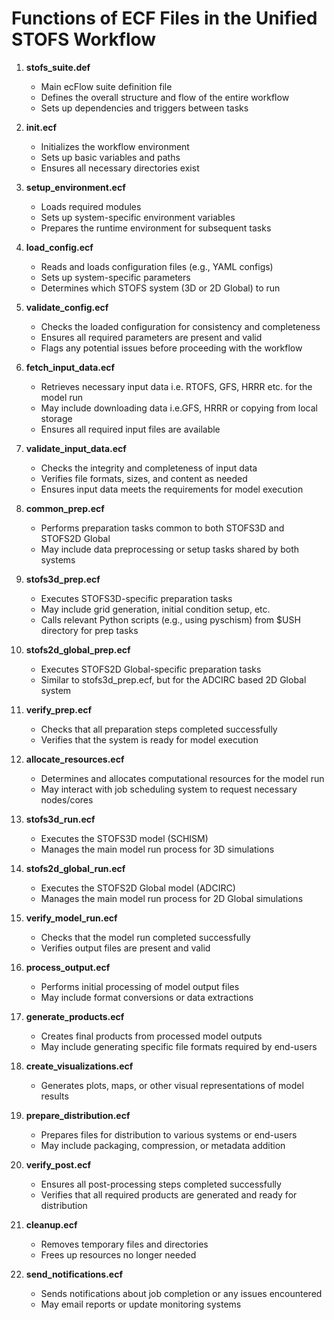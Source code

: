 # Functions of ECF Files in the Unified STOFS Workflow

1. **stofs_suite.def**
   - Main ecFlow suite definition file
   - Defines the overall structure and flow of the entire workflow
   - Sets up dependencies and triggers between tasks

2. **init.ecf**
   - Initializes the workflow environment
   - Sets up basic variables and paths
   - Ensures all necessary directories exist

3. **setup_environment.ecf**
   - Loads required modules
   - Sets up system-specific environment variables
   - Prepares the runtime environment for subsequent tasks

4. **load_config.ecf**
   - Reads and loads configuration files (e.g., YAML configs)
   - Sets up system-specific parameters
   - Determines which STOFS system (3D or 2D Global) to run

5. **validate_config.ecf**
   - Checks the loaded configuration for consistency and completeness
   - Ensures all required parameters are present and valid
   - Flags any potential issues before proceeding with the workflow

6. **fetch_input_data.ecf**
   - Retrieves necessary input data i.e. RTOFS, GFS, HRRR etc. for the model run
   - May include downloading data i.e.GFS, HRRR or copying from local storage
   - Ensures all required input files are available

7. **validate_input_data.ecf**
   - Checks the integrity and completeness of input data
   - Verifies file formats, sizes, and content as needed
   - Ensures input data meets the requirements for model execution

8. **common_prep.ecf**
   - Performs preparation tasks common to both STOFS3D and STOFS2D Global
   - May include data preprocessing or setup tasks shared by both systems

9. **stofs3d_prep.ecf**
   - Executes STOFS3D-specific preparation tasks 
   - May include grid generation, initial condition setup, etc.
   - Calls relevant Python scripts (e.g., using pyschism) from $USH directory for  prep tasks

10. **stofs2d_global_prep.ecf**
    - Executes STOFS2D Global-specific preparation tasks
    - Similar to stofs3d_prep.ecf, but for the ADCIRC based 2D Global system

11. **verify_prep.ecf**
    - Checks that all preparation steps completed successfully
    - Verifies that the system is ready for model execution

12. **allocate_resources.ecf**
    - Determines and allocates computational resources for the model run
    - May interact with job scheduling system to request necessary nodes/cores

13. **stofs3d_run.ecf**
    - Executes the STOFS3D model (SCHISM)
    - Manages the main model run process for 3D simulations

14. **stofs2d_global_run.ecf**
    - Executes the STOFS2D Global model (ADCIRC)
    - Manages the main model run process for 2D Global simulations

15. **verify_model_run.ecf**
    - Checks that the model run completed successfully
    - Verifies output files are present and valid

16. **process_output.ecf**
    - Performs initial processing of model output files
    - May include format conversions or data extractions

17. **generate_products.ecf**
    - Creates final products from processed model outputs
    - May include generating specific file formats required by end-users

18. **create_visualizations.ecf**
    - Generates plots, maps, or other visual representations of model results

19. **prepare_distribution.ecf**
    - Prepares files for distribution to various systems or end-users
    - May include packaging, compression, or metadata addition

20. **verify_post.ecf**
    - Ensures all post-processing steps completed successfully
    - Verifies that all required products are generated and ready for distribution

21. **cleanup.ecf**
    - Removes temporary files and directories
    - Frees up resources no longer needed

22. **send_notifications.ecf**
    - Sends notifications about job completion or any issues encountered
    - May email reports or update monitoring systems